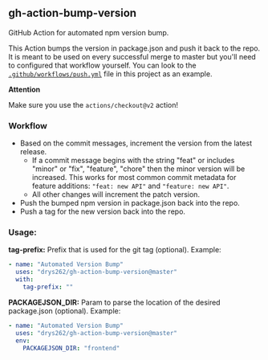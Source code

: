 ## gh-action-bump-version

GitHub Action for automated npm version bump.

This Action bumps the version in package.json and push it back to the repo.
It is meant to be used on every successful merge to master but
you'll need to configured that workflow yourself. You can look to the
[`.github/workflows/push.yml`](./.github/workflows/push.yml) file in this project as an example.

**Attention**

Make sure you use the `actions/checkout@v2` action!

### Workflow

- Based on the commit messages, increment the version from the latest release.
  - If a commit message begins with the string "feat" or includes "minor" or "fix", "feature", "chore" then the minor version will be increased. This works
    for most common commit metadata for feature additions: `"feat: new API"` and `"feature: new API"`.
  - All other changes will increment the patch version.
- Push the bumped npm version in package.json back into the repo.
- Push a tag for the new version back into the repo.

### Usage:

**tag-prefix:** Prefix that is used for the git tag (optional). Example:

```yaml
- name: "Automated Version Bump"
  uses: "drys262/gh-action-bump-version@master"
  with:
    tag-prefix: ""
```

**PACKAGEJSON_DIR:** Param to parse the location of the desired package.json (optional). Example:

```yaml
- name: "Automated Version Bump"
  uses: "drys262/gh-action-bump-version@master"
  env:
    PACKAGEJSON_DIR: "frontend"
```
